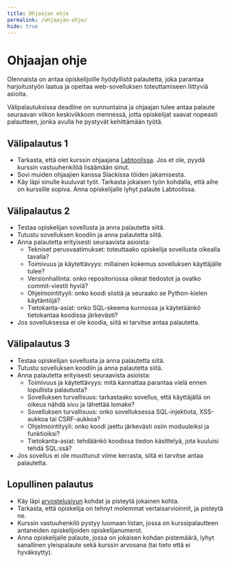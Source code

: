 ```yaml
---
title: Ohjaajan ohje
permalink: /ohjaajan-ohje/
hide: true
---
```


# Ohjaajan ohje

Olennaista on antaa opiskelijoille _hyödyllistä_ palautetta, joka parantaa harjoitustyön laatua ja opettaa web-sovelluksen toteuttamiseen liittyviä asioita.

Välipalautuksissa deadline on sunnuntaina ja ohjaajan tulee antaa palaute seuraavan viikon keskiviikkoon mennessä, jotta opiskelijat saavat nopeasti palautteen, jonka avulla he pystyvät kehittämään työtä.

## Välipalautus 1

* Tarkasta, että olet kurssin ohjaajana [Labtoolissa](https://study.cs.helsinki.fi/labtool/). Jos et ole, pyydä kurssin vastuuhenkilöä lisäämään sinut.
* Sovi muiden ohjaajien kanssa Slackissa töiden jakamisesta.
* Käy läpi sinulle kuuluvat työt. Tarkasta jokaisen työn kohdalla, että aihe on kurssille sopiva. Anna opiskelijalle lyhyt palaute Labtoolissa.

## Välipalautus 2

* Testaa opiskelijan sovellusta ja anna palautetta siitä.
* Tutustu sovelluksen koodiin ja anna palautetta siitä.
* Anna palautetta erityisesti seuraavista asioista:
  - Tekniset perusvaatimukset: toteuttaako opiskelija sovellusta oikealla tavalla?
  - Toimivuus ja käytettävyys: millainen kokemus sovelluksen käyttäjälle tulee?
  - Versionhallinta: onko repositoriossa oikeat tiedostot ja ovatko commit-viestit hyviä?
  - Ohjelmointityyli: onko koodi siistiä ja seuraako se Python-kielen käytäntöjä?
  - Tietokanta-asiat: onko SQL-skeema kunnossa ja käytetäänkö tietokantaa koodissa järkevästi?
* Jos sovelluksessa ei ole koodia, siitä ei tarvitse antaa palautetta.

## Välipalautus 3

* Testaa opiskelijan sovellusta ja anna palautetta siitä.
* Tutustu sovelluksen koodiin ja anna palautetta siitä.
* Anna palautetta erityisesti seuraavista asioista:
  - Toimivuus ja käytettävyys: mitä kannattaa parantaa vielä ennen lopullista palautusta?
  - Sovelluksen turvallisuus: tarkastaako sovellus, että käyttäjällä on oikeus nähdä sivu ja lähettää lomake?
  - Sovelluksen turvallisuus: onko sovelluksessa SQL-injektiota, XSS-aukkoa tai CSRF-aukkoa?
  - Ohjelmointityyli: onko koodi jaettu järkevästi osiin moduuleiksi ja funktioiksi?
  - Tietokanta-asiat: tehdäänkö koodissa tiedon käsittelyä, jota kuuluisi tehdä SQL:ssä?
* Jos sovellus ei ole muuttunut viime kerrasta, siitä ei tarvitse antaa palautetta.

## Lopullinen palautus

* Käy läpi [arvostelusivun](../arvostelu) kohdat ja pisteytä jokainen kohta.
* Tarkasta, että opiskelija on tehnyt molemmat vertaisarvioinnit, ja pisteytä ne.
* Kurssin vastuuhenkilö pystyy luomaan listan, jossa on kurssipalautteen antaneiden opiskelijoiden opiskelijanumerot.
* Anna opiskelijalle palaute, jossa on jokaisen kohdan pistemäärä, lyhyt sanallinen yleispalaute sekä kurssin arvosana (tai tieto että ei hyväksytty).
